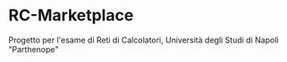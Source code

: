 # RC-Marketplace
Progetto per l'esame di Reti di Calcolatori, Università degli Studi di Napoli "Parthenope"
